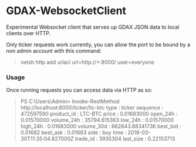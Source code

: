 
# GDAX-WebsocketClient

Experimental Websocket client that serves up GDAX JSON data to local clients over HTTP.

Only ticker requests work currently, you can allow the port to be bound by a non admin account with this command:
>netsh http add urlacl url=http://+:8000/ user=everyone

### Usage
Once running requests you can access data via HTTP as so:

  
> PS C:\Users\Admin> Invoke-RestMethod http://localhost:8000/ticker/ltc-btc
>type : ticker
>sequence : 472597590
>product_id : LTC-BTC
>price : 0.01683000
>open_24h : 0.01570000
>volume_24h : 35794.615363
>low_24h : 0.01570000
>high_24h : 0.01683000
>volume_30d : 662843.88341736
>best_bid : 0.01682
>best_ask : 0.01683
>side : buy
>time : 2018-03-30T11:35:04.827000Z
>trade_id : 3935304
>last_size : 0.22153713